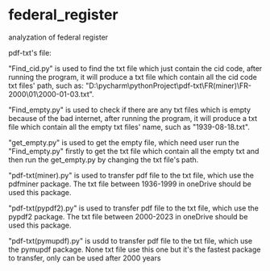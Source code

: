 # federal_register
analyzation of  federal register

pdf-txt's file:

"Find_cid.py" is used to find the txt file which just contain the cid code, after running the program, it will produce a txt file which contain all the cid code txt files' path, such as: "D:\pycharm\pythonProject\pdf-txt\FR(miner)\FR-2000\01\2000-01-03.txt".

"Find_empty.py" is used to check if there are any txt files which is empty because of the bad internet, after running the program, it will produce a txt file which contain all the empty txt files' name, such as "1939-08-18.txt".

"get_empty.py" is used to get the empty file, which need user run the "Find_empty.py" firstly to get the txt file which contain all the empty txt and then run the get_empty.py by changing the txt file's path.

"pdf-txt(miner).py" is used to transfer pdf file to the txt file, which use the pdfminer package. The txt file between 1936-1999 in oneDrive should be used this package.

"pdf-txt(pypdf2).py" is used to transfer pdf file to the txt file, which use the pypdf2 package. The txt file between 2000-2023 in oneDrive should be used this package.

"pdf-txt(pymupdf).py" is usdd to transfer pdf file to the txt file, which use the pymupdf package. None txt file use this one but it's the fastest package to transfer, only can be used after 2000 years

